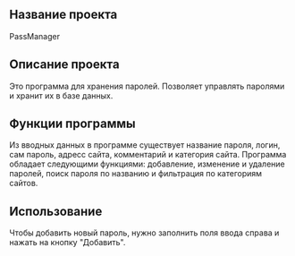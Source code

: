 ## Название проекта

PassManager

## Описание проекта

Это программа для хранения паролей. Позволяет управлять паролями и хранит их в базе данных.

## Функции программы

Из вводных данных в программе существует название пароля, логин, сам пароль, адресс сайта, комментарий и категория сайта. Программа обладает следующими функциями: добавление, изменение и удаление паролей, поиск пароля по названию и фильтрация по категориям сайтов.

## Использование

Чтобы добавить новый пароль, нужно заполнить поля ввода справа и нажать на кнопку "Добавить".
